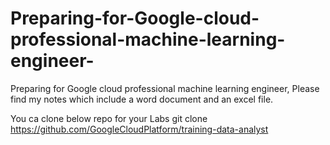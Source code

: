 # Preparing-for-Google-cloud-professional-machine-learning-engineer-
Preparing for Google cloud professional machine learning engineer, 
Please find my notes which include a word document and an excel file.

You ca clone below repo for your Labs
git clone https://github.com/GoogleCloudPlatform/training-data-analyst
